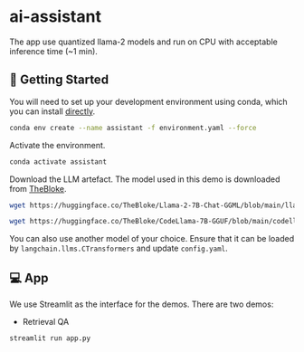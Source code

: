 # ai-assistant

The app use quantized llama-2 models and run on CPU with acceptable inference time (~1 min).


## 🔧 Getting Started

You will need to set up your development environment using conda, which you can install [directly](https://docs.conda.io/projects/conda/en/latest/user-guide/install/index.html).

```bash
conda env create --name assistant -f environment.yaml --force
```

Activate the environment.
```bash
conda activate assistant
```

Download the LLM artefact. The model used in this demo is downloaded from [TheBloke](https://huggingface.co/TheBloke).
```bash
wget https://huggingface.co/TheBloke/Llama-2-7B-Chat-GGML/blob/main/llama-2-7b-chat.ggmlv3.q2_K.bin -P ./models
```
```bash
wget https://huggingface.co/TheBloke/CodeLlama-7B-GGUF/blob/main/codellama-7b.Q2_K.gguf -P ./models
```

You can also use another model of your choice. Ensure that it can be loaded by `langchain.llms.CTransformers` and update `config.yaml`.


## 💻 App

We use Streamlit as the interface for the demos. There are two demos:
- Retrieval QA
```bash
streamlit run app.py
```
